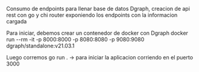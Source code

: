 Consumo de endpoints para llenar base de datos Dgraph, creacion de api rest con go y chi router
exponiendo los endpoints con la informacion cargada

Para iniciar, debemos crear un contenedor de docker con Dgraph
docker run --rm -it -p 8000:8000 -p 8080:8080 -p 9080:9080 dgraph/standalone:v21.03.1

Luego corremos go run . -> para iniciar la aplicacion corriendo en el puerto 3000
